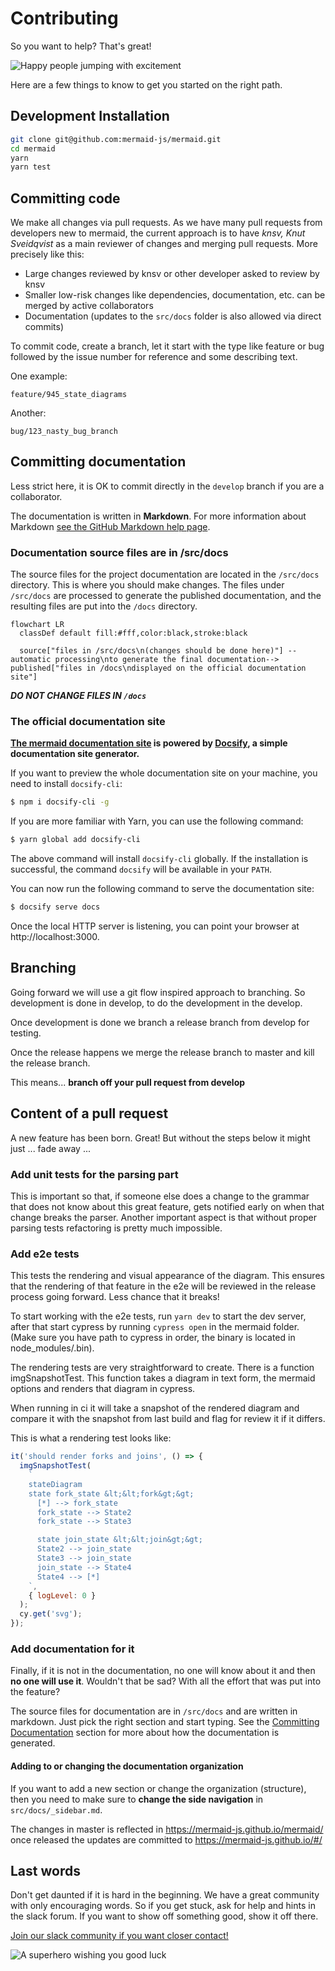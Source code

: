 # Contributing

So you want to help? That's great!

![Happy people jumping with excitement](https://media.giphy.com/media/BlVnrxJgTGsUw/giphy.gif)

Here are a few things to know to get you started on the right path.

## Development Installation

```bash
git clone git@github.com:mermaid-js/mermaid.git
cd mermaid
yarn
yarn test
```

## Committing code

We make all changes via pull requests. As we have many pull requests from developers new to mermaid, the current approach is to have _knsv, Knut Sveidqvist_ as a main reviewer of changes and merging pull requests. More precisely like this:

- Large changes reviewed by knsv or other developer asked to review by knsv
- Smaller low-risk changes like dependencies, documentation, etc. can be merged by active collaborators
- Documentation (updates to the `src/docs` folder is also allowed via direct commits)

To commit code, create a branch, let it start with the type like feature or bug followed by the issue number for reference and some describing text.

One example:

`feature/945_state_diagrams`

Another:

`bug/123_nasty_bug_branch`

## Committing documentation

Less strict here, it is OK to commit directly in the `develop` branch if you are a collaborator.

The documentation is written in **Markdown**. For more information about Markdown [see the GitHub Markdown help page](https://help.github.com/en/github/writing-on-github/basic-writing-and-formatting-syntax).

### Documentation source files are in /src/docs

The source files for the project documentation are located in the `/src/docs` directory. This is where you should make changes.
The files under `/src/docs` are processed to generate the published documentation, and the resulting files are put into the `/docs` directory.

```mermaid
flowchart LR
  classDef default fill:#fff,color:black,stroke:black

  source["files in /src/docs\n(changes should be done here)"] -- automatic processing\nto generate the final documentation--> published["files in /docs\ndisplayed on the official documentation site"]

```

**_DO NOT CHANGE FILES IN `/docs`_**

### The official documentation site

**[The mermaid documentation site](https://mermaid-js.github.io/mermaid/) is powered by [Docsify](https://docsify.js.org), a simple documentation site generator.**

If you want to preview the whole documentation site on your machine, you need to install `docsify-cli`:

```sh
$ npm i docsify-cli -g
```

If you are more familiar with Yarn, you can use the following command:

```sh
$ yarn global add docsify-cli
```

The above command will install `docsify-cli` globally.
If the installation is successful, the command `docsify` will be available in your `PATH`.

You can now run the following command to serve the documentation site:

```sh
$ docsify serve docs
```

Once the local HTTP server is listening, you can point your browser at http://localhost:3000.

## Branching

Going forward we will use a git flow inspired approach to branching. So development is done in develop, to do the development in the develop.

Once development is done we branch a release branch from develop for testing.

Once the release happens we merge the release branch to master and kill the release branch.

This means... **branch off your pull request from develop**

## Content of a pull request

A new feature has been born. Great! But without the steps below it might just ... fade away ...

### **Add unit tests for the parsing part**

This is important so that, if someone else does a change to the grammar that does not know about this great feature, gets notified early on when that change breaks the parser. Another important aspect is that without proper parsing tests refactoring is pretty much impossible.

### **Add e2e tests**

This tests the rendering and visual appearance of the diagram. This ensures that the rendering of that feature in the e2e will be reviewed in the release process going forward. Less chance that it breaks!

To start working with the e2e tests, run `yarn dev` to start the dev server, after that start cypress by running `cypress open` in the mermaid folder. (Make sure you have path to cypress in order, the binary is located in node_modules/.bin).

The rendering tests are very straightforward to create. There is a function imgSnapshotTest. This function takes a diagram in text form, the mermaid options and renders that diagram in cypress.

When running in ci it will take a snapshot of the rendered diagram and compare it with the snapshot from last build and flag for review it if it differs.

This is what a rendering test looks like:

```javascript
it('should render forks and joins', () => {
  imgSnapshotTest(
    `
    stateDiagram
    state fork_state &lt;&lt;fork&gt;&gt;
      [*] --> fork_state
      fork_state --> State2
      fork_state --> State3

      state join_state &lt;&lt;join&gt;&gt;
      State2 --> join_state
      State3 --> join_state
      join_state --> State4
      State4 --> [*]
    `,
    { logLevel: 0 }
  );
  cy.get('svg');
});
```

### **Add documentation for it**

Finally, if it is not in the documentation, no one will know about it and then **no one will use it**. Wouldn't that be sad? With all the effort that was put into the feature?

The source files for documentation are in `/src/docs` and are written in markdown. Just pick the right section and start typing. See the [Committing Documentation](#committing-documentation) section for more about how the documentation is generated.

#### Adding to or changing the documentation organization

If you want to add a new section or change the organization (structure), then you need to make sure to **change the side navigation** in `src/docs/_sidebar.md`.

The changes in master is reflected in https://mermaid-js.github.io/mermaid/ once released the updates are committed to https://mermaid-js.github.io/#/

## Last words

Don't get daunted if it is hard in the beginning. We have a great community with only encouraging words. So if you get stuck, ask for help and hints in the slack forum. If you want to show off something good, show it off there.

[Join our slack community if you want closer contact!](https://join.slack.com/t/mermaid-talk/shared_invite/enQtNzc4NDIyNzk4OTAyLWVhYjQxOTI2OTg4YmE1ZmJkY2Y4MTU3ODliYmIwOTY3NDJlYjA0YjIyZTdkMDMyZTUwOGI0NjEzYmEwODcwOTE)

![A superhero wishing you good luck](https://media.giphy.com/media/l49JHz7kJvl6MCj3G/giphy.gif)
